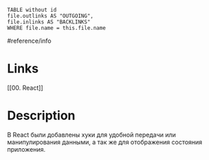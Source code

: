 ```dataview 
TABLE without id
file.outlinks AS "OUTGOING",
file.inlinks AS "BACKLINKS"
WHERE file.name = this.file.name
```
#reference/info
# Links
[[00. React]]





# Description

В React были добавлены хуки для удобной передачи или манипулирования данными, а так же для отображения состояния приложения.